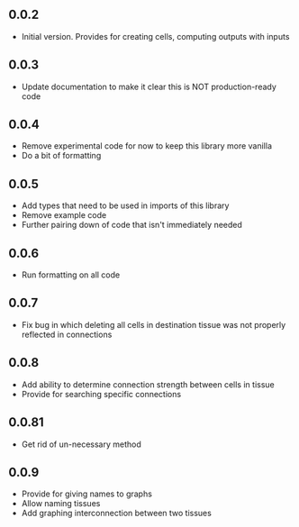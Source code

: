 ## 0.0.2

- Initial version.  Provides for creating cells, computing outputs with inputs

## 0.0.3

- Update documentation to make it clear this is NOT production-ready code 

## 0.0.4

- Remove experimental code for now to keep this library more vanilla
- Do a bit of formatting

## 0.0.5

- Add types that need to be used in imports of this library
- Remove example code
- Further pairing down of code that isn't immediately needed

## 0.0.6

- Run formatting on all code

## 0.0.7

- Fix bug in which deleting all cells in destination tissue was not properly reflected in connections

## 0.0.8

- Add ability to determine connection strength between cells in tissue
- Provide for searching specific connections

## 0.0.81

- Get rid of un-necessary method

## 0.0.9

- Provide for giving names to graphs
- Allow naming tissues
- Add graphing interconnection between two tissues